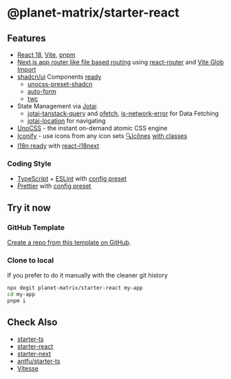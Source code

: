 # @planet-matrix/starter-react

## Features

- [React 18](https://github.com/facebook/react), [Vite](https://github.com/vitejs/vite), [pnpm](https://pnpm.io/)
- [Next.js app router like file based routing](./src/app) using [react-router](https://github.com/remix-run/react-router) and [Vite Glob Import](https://vitejs.dev/guide/features#glob-import)
- [shadcn/ui](https://github.com/shadcn-ui/ui) Components [ready](src/components/ui)
  - [unocss-preset-shadcn](https://github.com/hyoban/unocss-preset-shadcn)
  - [auto-form](https://github.com/vantezzen/auto-form)
  - [twc](https://github.com/gregberge/twc)
- State Management via [Jotai](https://github.com/pmndrs/jotai)
  - [jotai-tanstack-query](https://github.com/jotaijs/jotai-tanstack-query) and [ofetch](https://github.com/unjs/ofetch), [is-network-error](https://github.com/sindresorhus/is-network-error) for Data Fetching
  - [jotai-location](https://github.com/jotaijs/jotai-location) for navigating
- [UnoCSS](https://github.com/unocss/unocss) - the instant on-demand atomic CSS engine
- [Iconify](https://iconify.design) - use icons from any icon sets [🔍Icônes](https://icones.netlify.app/) [with classes](https://unocss.dev/presets/icons)
- [I18n ready](./src/lib/i18n/locales) with [react-i18next](https://github.com/i18next/react-i18next)

### Coding Style

- [TypeScript](https://github.com/microsoft/TypeScript) + [ESLint](https://github.com/eslint/eslint) with [config preset](https://planet-matrix.github.io/tech-docs/code-lint)
- [Prettier](https://github.com/prettier/prettier) with [config preset](https://planet-matrix.github.io/tech-docs/code-format)

## Try it now

### GitHub Template

[Create a repo from this template on GitHub](https://github.com/planet-matrix/starter-react/generate).

### Clone to local

If you prefer to do it manually with the cleaner git history

```bash
npx degit planet-matrix/starter-react my-app
cd my-app
pnpm i
```

## Check Also

- [starter-ts](https://github.com/planet-matrix/starter-ts)
- [starter-react](https://github.com/planet-matrix/starter-react)
- [starter-next](https://github.com/planet-matrix/starter-next)
- [antfu/starter-ts](https://github.com/antfu/starter-ts)
- [Vitesse](https://github.com/antfu/vitesse)
